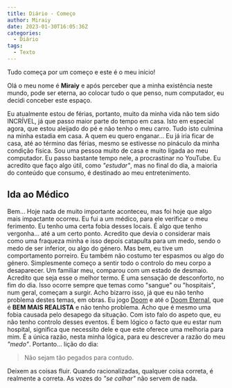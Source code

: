 ```yaml
---
title: Diário - Começo
author: Miraiy
date: 2023-01-30T16:05:36Z
categories:
  - Diário
tags:
  - Texto
---
```


Tudo começa por um começo e este é o meu início!

Olá o meu nome é **Miraiy** e após perceber que a minha existência neste mundo, pode ser eterna, ao colocar tudo o que penso, num computador, eu decidi conceber este espaço. 

Eu atualmente estou de férias, portanto, muito da minha vida não tem sido INCRÍVEL, já que passo maior parte do tempo em casa. Isto em especial agora, que estou aleijado do pé e não tenho o meu carro. Tudo isto culmina na minha estadia em casa. A quem eu quero enganar... Eu já iria ficar de casa, até ao término das férias, mesmo se estivesse no pináculo da minha condição física. Sou uma pessoa muito de casa e muito ligada ao meu computador. Eu passo bastante tempo nele, a procrastinar no YouTube. Eu acredito que faço algo útil, como *"estudar"*, mas no final do dia, a maioria do conteúdo que consumo, é destinado ao meu entretenimento.

## Ida ao Médico

Bem... Hoje nada de muito importante aconteceu, mas foi hoje que algo mais impactante ocorreu. Eu fui a um médico, para ele verificar o meu ferimento. Eu tenho uma certa fobia desses locais. É algo que tenho vergonha… até a um certo ponto. Acredito que devia o considerar mais como uma fraqueza minha e isso depois catapulta para um medo, sendo o medo de ser inferior, ou algo do género. Mas bem, eu tive um comportamento porreiro. Eu também não costumo ter espasmos ou algo do género. Simplesmente começo a sentir todo o controlo do meu corpo a desaparecer. Um familiar meu, comparou com um estado de desmaio. Acredito que seja esse o melhor termo. É uma sensação de desconforto, no fim do dia. Isso ocorre sempre que temas como "sangue" ou "hospitais", num geral, começam a surgir. Acho bizarro isso, já que eu não tenho problema destes temas, em obras. Eu jogo [Doom](https://en.wikipedia.org/wiki/Doom_(1993_video_game)) e até o [Doom Eternal](https://en.wikipedia.org/wiki/Doom_Eternal), que é **BEM MAIS REALISTA** e não tenho problema. Acho que é mesmo uma fobia causada pelo desapego da situação. Com isto falo do aspeto que, eu não tenho controlo desses eventos. É bem lógico o facto que eu estar num hospital, significa que necessito dele e que este oferece uma melhoria para mim. É a única razão, nesta minha lógica, para eu descrever a razão do meu *"medo"*. Portanto... lição do dia:

> Não sejam tão pegados para contudo.

Deixem as coisas fluir. Quando racionalizadas, qualquer coisa correta, é realmente a correta. As vozes do *"se calhar"* não servem de nada.